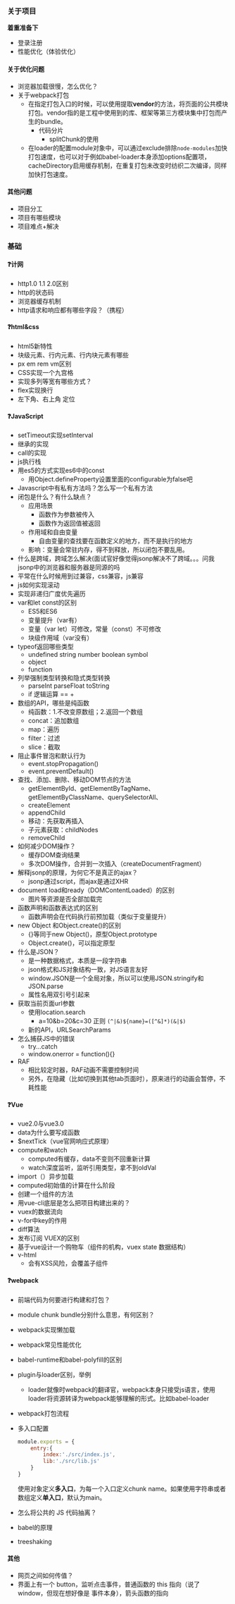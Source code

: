 ### 关于项目

**着重准备下**

- 登录注册
- 性能优化（体验优化）

#### 关于优化问题

- 浏览器加载很慢，怎么优化？
- 关于webpack打包
  - 在指定打包入口的时候，可以使用提取**vendor**的方法，将页面的公共模块打包。vendor指的是工程中使用到的库、框架等第三方模块集中打包而产生的bundle。
    - 代码分片
      - splitChunk的使用
  - 在loader的配置module对象中，可以通过exclude排除`node-modules`加快打包速度，也可以对于例如babel-loader本身添加options配置项，cacheDirectory启用缓存机制，在重复打包未改变时纺织二次编译，同样加快打包速度。

#### 其他问题

- 项目分工
- 项目有哪些模块
- 项目难点+解决



### 基础

#### ❓计网

- http1.0 1.1 2.0区别
- http的状态码
- 浏览器缓存机制
- http请求和响应都有哪些字段？（携程）



#### ❓html&css

- html5新特性
- 块级元素、行内元素、行内块元素有哪些
- px em rem vm区别
- CSS实现一个九宫格
- 实现多列等宽有哪些方式？ 
- flex实现换行
- 左下角、右上角  定位



#### ❓JavaScript

- setTimeout实现setInterval
- 继承的实现
- call的实现
- js执行栈
- 用es5的方式实现es6中的const 
  - 用Object.defineProperty设置里面的configurable为false吧 
- Javascript中有私有方法吗？怎么写一个私有方法
- 闭包是什么？有什么缺点？
  - 应用场景
    - 函数作为参数被传入
    - 函数作为返回值被返回
  - 作用域和自由变量
    - 自由变量的查找要在函数定义的地方，而不是执行的地方
  - 影响：变量会常驻内存，得不到释放，所以闭包不要乱用。
- 什么是跨域，跨域怎么解决(面试官好像觉得jsonp解决不了跨域。。。问我jsonp中的浏览器和服务器是同源的吗  
- 平常在什么时候用到过兼容，css兼容，js兼容 
- js如何实现滚动
- 实现非递归广度优先遍历
- var和let const的区别
  - ES5和ES6
  - 变量提升（var有）
  - 变量（var let）可修改，常量（const）不可修改
  - 块级作用域（var没有）
- typeof返回哪些类型
  - undefined string number boolean symbol
  - object
  - function
- 列举强制类型转换和隐式类型转换
  - parseInt parseFloat toString
  - if  逻辑运算  ==   +
- 数组的API，哪些是纯函数
  - 纯函数：1.不改变原数组；2.返回一个数组
  - concat：追加数组
  - map：遍历
  - filter：过滤
  - slice：截取
- 阻止事件冒泡和默认行为
  - event.stopPropagation()
  - event.preventDefault()
- 查找、添加、删除、移动DOM节点的方法
  - getElementById、getElementByTagName、getElementByClassName、querySelectorAll、
  - createElement
  - appendChild
  - 移动：先获取再插入
  - 子元素获取：childNodes
  - removeChild
- 如何减少DOM操作？
  - 缓存DOM查询结果
  - 多次DOM操作，合并到一次插入（createDocumentFragment）
- 解释jsonp的原理，为何它不是真正的ajax？
  - jsonp通过script，而ajax是通过XHR
- document load和ready（DOMContentLoaded）的区别
  - 图片等资源是否全部加载完
- 函数声明和函数表达式的区别
  - 函数声明会在代码执行前预加载（类似于变量提升）
- new Object 和Object.create()的区别
  - {}等同于new Object()，原型Object.prototype
  - Object.create()，可以指定原型
- 什么是JSON？
  - 是一种数据格式，本质是一段字符串
  - json格式和JS对象结构一致，对JS语言友好
  - window.JSON是一个全局对象，所以可以使用JSON.stringify和JSON.parse
  - 属性名用双引号引起来
- 获取当前页面url参数
  - 使用location.search
    - a=10&b=20&c=30 正则    `(^|&)${name}=([^&]*)(&|$)`
  - 新的API，URLSearchParams
- 怎么捕获JS中的错误
  - try...catch
  - window.onerror = function(){}
- RAF
  - 相比较定时器，RAF动画不需要控制时间
  - 另外，在隐藏（比如切换到其他tab页面时），原来进行的动画会暂停，不耗性能



#### ❓Vue

- vue2.0与vue3.0
- data为什么要写成函数
- $nextTick（vue官网响应式原理）
- compute和watch
  - computed有缓存，data不变则不回重新计算
  - watch深度监听，监听引用类型，拿不到oldVal
- import（）异步加载
- computed初始值的计算在什么阶段
- 创建一个组件的方法
- 用vue-cli底层是怎么把项目构建出来的？ 
- vuex的数据流向
- v-for中key的作用
- diff算法
- 发布订阅  VUEX的区别
- 基于vue设计一个购物车（组件的机构，vuex state 数据结构）
- v-html
  - 会有XSS风险，会覆盖子组件



#### ❓webpack

- 前端代码为何要进行构建和打包？
- module chunk bundle分别什么意思，有何区别？
- webpack实现懒加载
- webpack常见性能优化
- babel-runtime和babel-polyfill的区别

- plugin与loader区别，举例

  - loader就像时webpack的翻译官，webpack本身只接受js语言，使用loader将资源转译为webpack能够理解的形式。比如babel-loader

- webpack打包流程

- 多入口配置

  ```js
  module.exports = {
      entry:{
          index:'./src/index.js',
          lib:'./src/lib.js'
      }
  }
  ```

  使用对象定义**多入口**，为每一个入口定义chunk name。如果使用字符串或者数组定义**单入口**，默认为main。

- 怎么将公共的 JS 代码抽离？

- babel的原理

- treeshaking

  



#### 其他

- 网页之间如何传值？
- 界面上有一个 button，监听点击事件，普通函数的 this 指向（说了 window，但现在想好像是 事件本身），箭头函数的指向 